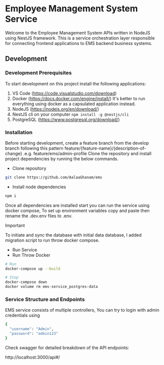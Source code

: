 # Employee Management System Service

Welcome to the Employee Management System APIs written in NodeJS using NestJS framework.
This is a service orchestration layer responsible for connecting frontend applications to EMS backend business systems.

## Development
### Development Prerequisites

To start development on this project install the following applications:

1. VS Code (https://code.visualstudio.com/download)
2. Docker (https://docs.docker.com/engine/install/) It's better to run everything using docker as a capsulated application instead.
3. NodeJS (https://nodejs.org/en/download/)
4. NestJS cli on your computer `npm install -g @nestjs/cli`
4. PostgreSQL (https://www.postgresql.org/download/)

### Installation

Before starting development, create a feature branch from the develop branch following this pattern
feature/{feature-name}/{description-of-change} .e.g. feature/ems/admin-profile
Clone the repository and install project dependencies by running the below commands.

- Clone repository

```sh
git clone https://github.com/AalaaGhanam/ems
```

- Install node dependencies

```sh
npm i
```
Once all dependencies are installed start you can run the service using docker compose,
To set up environment variables copy and paste then rename the .dev.env files to .env.

> [!IMPORTANT]
> To initiate and sync the database with initial data database, I added migration script to run throw docker compose.


- Run Service
- Run Throw Docker
```sh
# Run
docker-compose up --build

# Stop
docker-compose down
docker volume rm ems-service_postgres-data
```

### Service Structure and Endpoints
 
EMS service consists of multiple controllers, 
You can try to login with admin credentials using 
```sh
{
  "username": "Admin",
  "password": "admin123"
}
```
Check swagger for detailed breakdown of the API endpoints:

http://localhost:3000/api#/